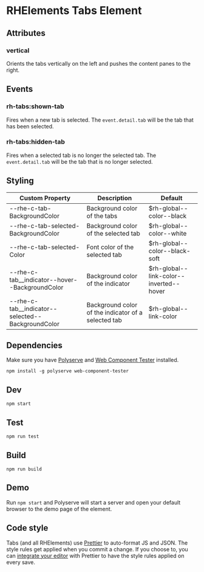 # RHElements Tabs Element

## Attributes

### vertical

Orients the tabs vertically on the left and pushes the content panes to the right.

## Events

### rh-tabs:shown-tab

Fires when a new tab is selected. The `event.detail.tab` will be the tab that has been selected.

### rh-tabs:hidden-tab

Fires when a selected tab is no longer the selected tab. The `event.detail.tab` will be the tab that is no longer selected.

## Styling

| Custom Property                                     | Description                                         | Default                                 |
| --------------------------------------------------- | --------------------------------------------------- | --------------------------------------- |
| --rhe-c-tab-BackgroundColor                         | Background color of the tabs                        | $rh-global--color--black                |
| --rhe-c-tab-selected-BackgroundColor                | Background color of the selected tab                | $rh-global--color--white                |
| --rhe-c-tab-selected-Color                          | Font color of the selected tab                      | $rh-global--color--black-soft           |
| --rhe-c-tab\_\_indicator--hover--BackgroundColor    | Background color of the indicator                   | $rh-global--link-color--inverted--hover |
| --rhe-c-tab\_\_indicator--selected--BackgroundColor | Background color of the indicator of a selected tab | $rh-global--link-color                  |

## Dependencies

Make sure you have [Polyserve][polyserve] and [Web Component Tester][web-component-tester] installed.

    npm install -g polyserve web-component-tester

## Dev

    npm start

## Test

    npm run test

## Build

    npm run build

## Demo

Run `npm start` and Polyserve will start a server and open your default browser to the demo page of the element.

## Code style

Tabs (and all RHElements) use [Prettier][prettier] to auto-format JS and JSON. The style rules get applied when you commit a change. If you choose to, you can [integrate your editor][prettier-ed] with Prettier to have the style rules applied on every save.

[prettier]: https://github.com/prettier/prettier/
[prettier-ed]: https://github.com/prettier/prettier/#editor-integration
[polyserve]: https://github.com/Polymer/polyserve
[web-component-tester]: https://github.com/Polymer/web-component-tester
